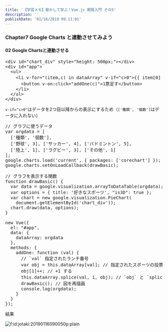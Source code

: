 ```yaml
---
title: '【学習メモ】動かして学ぶ！Vue.js 開発入門 その5'
description: ''
publishDate: '01/16/2019 09:11:01'
---
```


<h3>Chapter7 Google Charts と連動させてみよう</h3>

<h4>02 Google Chartsと連動させる</h4>

<pre class="code lang-html" data-lang="html" data-unlink><span class="synIdentifier">&lt;</span><span class="synStatement">div</span><span class="synIdentifier"> </span><span class="synType">id</span><span class="synIdentifier">=</span><span class="synConstant">&quot;chart_div&quot;</span><span class="synIdentifier"> </span><span class="synType">style</span><span class="synIdentifier">=</span><span class="synConstant">&quot;height: 500px;&quot;</span><span class="synIdentifier">&gt;&lt;/</span><span class="synStatement">div</span><span class="synIdentifier">&gt;</span>
<span class="synIdentifier">&lt;</span><span class="synStatement">div</span><span class="synIdentifier"> </span><span class="synType">id</span><span class="synIdentifier">=</span><span class="synConstant">&quot;app&quot;</span><span class="synIdentifier">&gt;</span>
  <span class="synIdentifier">&lt;</span><span class="synStatement">ul</span><span class="synIdentifier">&gt;</span>
    <span class="synIdentifier">&lt;</span><span class="synStatement">li</span><span class="synIdentifier"> v-</span><span class="synType">for</span><span class="synIdentifier">=</span><span class="synConstant">&quot;(item,c) in dataArray&quot;</span><span class="synIdentifier"> v-if=</span><span class="synConstant">&quot;c&gt;0&quot;</span><span class="synIdentifier">&gt;</span>{{ item[0] }}：{{ item[1] }}
      <span class="synIdentifier">&lt;</span><span class="synStatement">button</span><span class="synIdentifier"> v-on:click=</span><span class="synConstant">&quot;addOne(c)&quot;</span><span class="synIdentifier">&gt;</span>1票足す<span class="synIdentifier">&lt;/</span><span class="synStatement">button</span><span class="synIdentifier">&gt;</span>
    <span class="synIdentifier">&lt;/</span><span class="synStatement">li</span><span class="synIdentifier">&gt;</span>
  <span class="synIdentifier">&lt;/</span><span class="synStatement">ul</span><span class="synIdentifier">&gt;</span>
<span class="synIdentifier">&lt;/</span><span class="synStatement">div</span><span class="synIdentifier">&gt;</span>
</pre>

<p><code>v-if="c&gt;0"</code>はデータを2つ目以降からの表示にするため（<code>['種類', '個数']</code>はデータに入れない）</p>

<pre class="code lang-javascript" data-lang="javascript" data-unlink><span class="synComment">// グラフに使うデータ</span>
<span class="synIdentifier">var</span> orgdata = <span class="synIdentifier">[</span>
  <span class="synIdentifier">[</span><span class="synConstant">'種類'</span>, <span class="synConstant">'個数'</span><span class="synIdentifier">]</span>,
  <span class="synIdentifier">[</span><span class="synConstant">'野球'</span>, 3<span class="synIdentifier">]</span>, <span class="synIdentifier">[</span><span class="synConstant">'サッカー'</span>, 4<span class="synIdentifier">]</span>, <span class="synIdentifier">[</span><span class="synConstant">'バドミントン'</span>, 5<span class="synIdentifier">]</span>,
  <span class="synIdentifier">[</span><span class="synConstant">'陸上'</span>, 1<span class="synIdentifier">]</span>, <span class="synIdentifier">[</span><span class="synConstant">'ラグビー'</span>, 3<span class="synIdentifier">]</span>, <span class="synIdentifier">[</span><span class="synConstant">'その他'</span>, 1<span class="synIdentifier">]</span>
<span class="synIdentifier">]</span>;
google.charts.load(<span class="synConstant">'current'</span>, <span class="synIdentifier">{</span> packages: <span class="synIdentifier">[</span><span class="synConstant">'corechart'</span><span class="synIdentifier">]</span> <span class="synIdentifier">}</span>);
google.charts.setOnLoadCallback(drawBasic);

<span class="synComment">// グラフを表示する関数</span>
<span class="synIdentifier">function</span> drawBasic() <span class="synIdentifier">{</span>
  <span class="synIdentifier">var</span> data = google.visualization.arrayToDataTable(orgdata);
  <span class="synIdentifier">var</span> options = <span class="synIdentifier">{</span> title: <span class="synConstant">'好きなスポーツ'</span>, <span class="synConstant">&quot;is3D&quot;</span>: <span class="synConstant">true</span> <span class="synIdentifier">}</span>;
  <span class="synIdentifier">var</span> chart = <span class="synStatement">new</span> google.visualization.PieChart(
    <span class="synStatement">document</span>.getElementById(<span class="synConstant">'chart_div'</span>));
  chart.draw(data, options);
<span class="synIdentifier">}</span>

<span class="synStatement">new</span> Vue(<span class="synIdentifier">{</span>
  el: <span class="synConstant">&quot;#app&quot;</span>,
  data: <span class="synIdentifier">{</span>
    dataArray: orgdata
  <span class="synIdentifier">}</span>,
  methods: <span class="synIdentifier">{</span>
    addOne: <span class="synIdentifier">function</span> (val) <span class="synIdentifier">{</span>
      <span class="synComment">// `val` 指定されたランチ番号</span>
      <span class="synIdentifier">var</span> obj = <span class="synIdentifier">this</span>.dataArray<span class="synIdentifier">[</span>val<span class="synIdentifier">]</span>; <span class="synComment">// 指定されたスポーツの投票数</span>
      obj<span class="synIdentifier">[</span>1<span class="synIdentifier">]</span>++; <span class="synComment">// +1 する</span>
      <span class="synIdentifier">this</span>.dataArray.splice(val, 1, obj); <span class="synComment">// `obj` と `splice` で入れ替える</span>
      drawBasic(); <span class="synComment">// 図を再描画</span>
      console.log(orgdata);
    <span class="synIdentifier">}</span>
  <span class="synIdentifier">}</span>
<span class="synIdentifier">}</span>);
</pre>

<p>結果</p>

<p><span itemscope itemtype="http://schema.org/Photograph"><img src="/images/hatena/20190116090050.png" alt="f:id:jotaki:20190116090050p:plain" title="f:id:jotaki:20190116090050p:plain" class="hatena-fotolife" itemprop="image" /></span></p>
